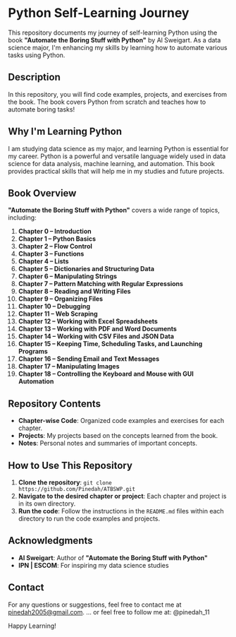 # Python Self-Learning Journey

This repository documents my journey of self-learning Python using the book **"Automate the Boring Stuff with Python"** by Al Sweigart. As a data science major, I'm enhancing my skills by learning how to automate various tasks using Python.

## Description

In this repository, you will find code examples, projects, and exercises from the book. The book covers Python from scratch and teaches how to automate boring tasks!

## Why I'm Learning Python

I am studying data science as my major, and learning Python is essential for my career. Python is a powerful and versatile language widely used in data science for data analysis, machine learning, and automation. This book provides practical skills that will help me in my studies and future projects.

## Book Overview

**"Automate the Boring Stuff with Python"** covers a wide range of topics, including:

1. **Chapter 0 – Introduction**
2. **Chapter 1 – Python Basics**
3. **Chapter 2 – Flow Control**
4. **Chapter 3 – Functions**
5. **Chapter 4 – Lists**
6. **Chapter 5 – Dictionaries and Structuring Data**
7. **Chapter 6 – Manipulating Strings**
8. **Chapter 7 – Pattern Matching with Regular Expressions**
9. **Chapter 8 – Reading and Writing Files**
10. **Chapter 9 – Organizing Files**
11. **Chapter 10 – Debugging**
12. **Chapter 11 – Web Scraping**
13. **Chapter 12 – Working with Excel Spreadsheets**
14. **Chapter 13 – Working with PDF and Word Documents**
15. **Chapter 14 – Working with CSV Files and JSON Data**
16. **Chapter 15 – Keeping Time, Scheduling Tasks, and Launching Programs**
17. **Chapter 16 – Sending Email and Text Messages**
18. **Chapter 17 – Manipulating Images**
19. **Chapter 18 – Controlling the Keyboard and Mouse with GUI Automation**

## Repository Contents

- **Chapter-wise Code**: Organized code examples and exercises for each chapter.
- **Projects**: My projects based on the concepts learned from the book.
- **Notes**: Personal notes and summaries of important concepts.

## How to Use This Repository

1. **Clone the repository**: `git clone https://github.com/Pinedah/ATBSWP.git`
2. **Navigate to the desired chapter or project**: Each chapter and project is in its own directory.
3. **Run the code**: Follow the instructions in the `README.md` files within each directory to run the code examples and projects.

## Acknowledgments

- **Al Sweigart**: Author of **"Automate the Boring Stuff with Python"**
- **IPN | ESCOM**: For inspiring my data science studies

## Contact

For any questions or suggestions, feel free to contact me at [pinedah2005@gmail.com](mailto:pinedah2005@gmail.com).
... or feel free to follow me at: @pinedah_11

Happy Learning!

